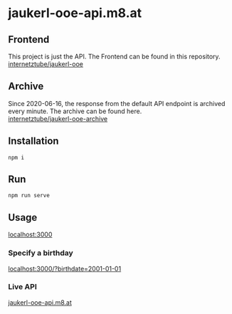 # jaukerl-ooe-api.m8.at

## Frontend
This project is just the API. The Frontend can be found in this repository.  
[internetztube/jaukerl-ooe](https://github.com/internetztube/jaukerl-ooe)


## Archive
Since 2020-06-16, the response from the default API endpoint is archived every minute. The archive can be found here.  
[internetztube/jaukerl-ooe-archive](https://github.com/internetztube/jaukerl-ooe-archive)


## Installation
```
npm i
```

## Run
```
npm run serve
```

## Usage

[localhost:3000](http://localhost:3000/)

### Specify a birthday
[localhost:3000/?birthdate=2001-01-01](http://localhost:3000/?birthdate=2001-01-01)

### Live API
[jaukerl-ooe-api.m8.at](https://jaukerl-ooe-api.m8.at/)

